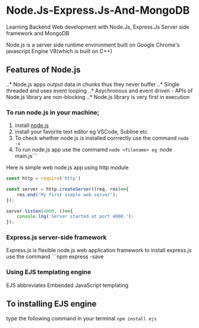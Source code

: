# Node.Js-Express.Js-And-MongoDB
Learning Backend Web development with Node.Js, Express.Js Server side framework and MongoDB

Node.js is a server side runtime environment built on Google Chrome's javascript Engine V8(which is built on C++)
## Features of Node.js
..* Node.js apps output data in chunks thus they never buffer
..* Single threaded and uses event looping
..* Asychronous and event driven - APIs of Node.js library are non-blocking
..* Node.js library is very first in execution

### To run node.js in your machine;
1. install [node.js](https://nodejs.org/en/)
2. install your favorite text editor eg VSCode, Subline etc
3. To check whether node js is installed corrrectly use the command ```node -v ```
4. To run node.js app use the commamd ```node <filename>
eg ```node main.js```

Here is simple web node.js app using http module
```javascript
const http = require('http')

const server = http.createServer((req, res)=>{
	res.end('My first simple web server');
});

server.listen(4000, ()=>{
	console.log('Server started at port 4000.');
});
```
### Express.js server-side framework
Express.js is flexible node.js web application framework
 to install express.js use the command ```npm express -save

### Using EJS templating engine
EJS abbreviates Embended JavaScript templating
## To installing EJS engine
type the following command in your terminal
```npm install ejs ```

